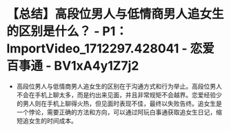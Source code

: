 # 【总结】高段位男人与低情商男人追女生的区别是什么？ - P1：ImportVideo_1712297.428041 - 恋爱百事通 - BV1xA4y1Z7j2

-   高段位男人与低情商男人追女生的区别在于沟通方式和行为举止。高段位男人不会在手机上聊太多，而是约出来见面，并且非常规矩不会越界。恋爱经验少的男人则在手机上聊得火热，但见面时表现不佳，最终以失败告终。追女生是一个悖论，需要正确的方法和方向，可以通过阿玩白事通获取追女生日记，缩短追女生的时间成本。